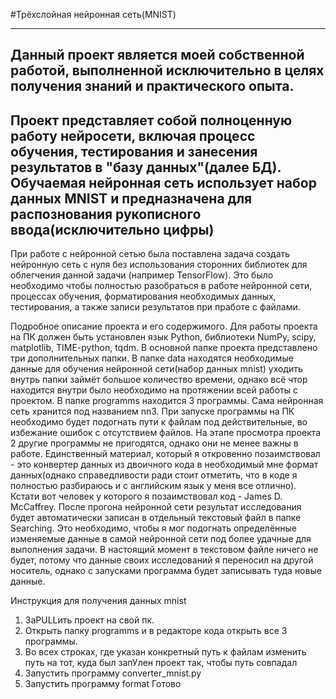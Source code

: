 #Трёхслойная нейронная сеть(MNIST)

-----------------------------------------------------------------------------------
Данный проект является моей собственной работой, выполненной исключительно в целях
получения знаний и практического опыта.
-----------------------------------------------------------------------------------
Проект представляет собой полноценную работу нейросети, включая процесс обучения,
тестирования и занесения результатов в "базу данных"(далее БД). Обучаемая нейронная
сеть использует набор данных MNIST и предназначена для распознования рукописного
ввода(исключительно цифры)
-----------------------------------------------------------------------------------
При работе с нейронной сетью была поставлена задача создать нейронную сеть с нуля
без использования сторонних библиотек для облегчения данной задачи
(например TensorFlow). Это было необходимо чтобы полностью разобраться в работе
нейронной сети, процессах обучения, форматирования необходимых данных, тестирования,
а также записи результатов при пработе с файлами.


Подробное описание проекта и его содержимого. Для работы проекта на ПК должен быть
установлен язык Python, библиотеки NumPy, scipy, matplotlib, TIME-python, tqdm.
В основной папке проекта представлено три дополнительных папки. В папке data
находятся необходимые данные для обучения нейронной сети(набор данных mnist)
уходить внутрь папки займёт большое количество времени, однако всё чтор находится
внутри было необходимо на протяжении всей работы с проектом.
В папке programms находится 3 программы. Сама нейронная сеть хранится под
названием nn3. При запуске программы на ПК необходимо будет подогнать пути к файлам
под действительные, во избежание ошибок с отсутствием файлов. На этапе просмотра
проекта 2 другие программы не пригодятся, однако они не менее важны в работе.
Единственный материал, который я откровенно позаимствовал - это конвертер данных
из двоичного кода в необходимый мне формат данных(однако справедливости ради стоит
отметить, что в коде я полностью разбираюсь и с английским язык у меня все отлично).
Кстати вот человек у которого я позаимствовал код - James D. McCaffrey.
После прогона нейронной сети результат исследования будет автоматически записан в 
отдельный текстовый файл в папке Searching. Это необходимо, чтобы я мог подогнать
определённые изменяемые данные в самой нейронной сети под более удачные для
выполнения задачи. В настоящий момент в текстовом файле ничего не будет, потому что
данные своих исследований я переносил на другой носитель, однако с запусками
программа будет записывать туда новые данные.



Инструкция для получения данных mnist
1. ЗаPULLить проект на свой пк.
2. Открыть папку programms и в редакторе кода открыть все 3 программы.
3. Во всех строках, где указан конкретный путь к файлам изменить путь на тот, куда был запУлен проект так, чтобы путь совпадал
4. Запустить программу converter_mnist.py
5. Запустить программу format
   Готово
